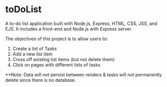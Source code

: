 # toDoList
A to-do list application built with Node.js, Express, HTML, CSS, JSS, and EJS. It includes a front-end and Node.js with Express server.


The objectives of this project is to allow users to:
  1. Create a list of Tasks
  2. Add a new list item
  3. Cross off existing list items (but not delete them)
  4. Click on pages with different lists of tasks


**Note: Data will not persist between renders & tasks will not permanently delete since there is no database.

